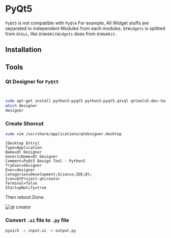 # PyQt5

`PyQt5` is not compatible with `PyQt4` 
For example, All Widget stuffs are separated to independent Modules from each modules.
`QtWidgets` is splitted from `QtGui`, like `QtWebKitWidgets` does from `QtWebKit`.

## Installation

## Tools

### Qt Designer for `PyQt5`

```sh


sudo apt-get install python3-pyqt5 python3-pyqt5.qtsql qttools5-dev-tools
which designer
designer
```

### Create Shorcut
```sh
sudo vim /usr/share/applications/qtdesigner.desktop
```

```vim
[Desktop Entry]
Type=Application
Name=Qt Designer
GenericName=Qt Designer
Comment=PyQt5 Design Tool - Python3
TryExec=designer
Exec=designer
Categories=Development;Science;IDE;Qt;
Icon=QtProject-qtcreator
Terminal=false
StartupNotify=true

```
Then reboot.Done.


![qt creator](https://github.com/pydemia/Python3/blob/master/scripts/python_graphics/qt-designer.png?raw=True)



### Convert `.ui` file to `.py` file

```sh
pyuic5 -x input.ui -o output.py
```
